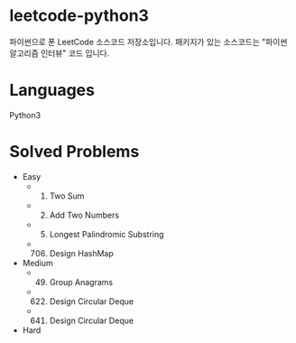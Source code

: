 # leetcode-python3
파이썬으로 푼 LeetCode 소스코드 저장소입니다.
패키지가 있는 소스코드는 "파이썬 알고리즘 인터뷰" 코드 입니다.

# Languages
Python3

# Solved Problems
+ Easy
  + 1. Two Sum
  + 2. Add Two Numbers
  + 5. Longest Palindromic Substring
  + 706. Design HashMap
+ Medium
  + 49. Group Anagrams
  + 622. Design Circular Deque
  + 641. Design Circular Deque
+ Hard
